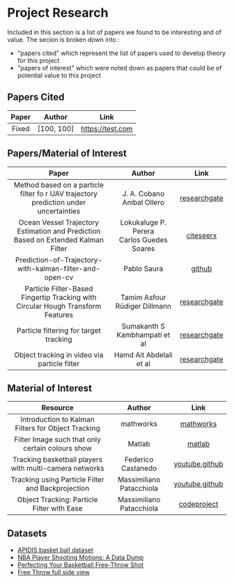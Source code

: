 # Project Research

Included in this section is a list of papers we found to be interesting and of value. The secion is broken down into :
- "papers cited" which represent the list of papers used to develop theory for this project
- "papers of interest" which were noted down as papers that could be of potential value to this project

## Papers Cited

| Paper 	|   Author   	|       Link       	|
|:-----:	|:----------:	|:----------------:	|
| Fixed 	| [100, 100] 	| https://test.com 	|


## Papers/Material of Interest

|                                         Paper                                        	|                    Author                    	|                                                                           Link                                                                          	|
|:------------------------------------------------------------------------------------:	|:--------------------------------------------:	|:-------------------------------------------------------------------------------------------------------------------------------------------------------:	|
| Method based on a particle filter fo r UAV trajectory prediction under uncertainties 	|         J. A. Cobano<br>Anibal Ollero        	| [researchgate](https://www.researchgate.net/publication/253966677_Method_based_on_a_particle_filter_fo_r_UAV_trajectory_prediction_under_uncertainties) 	|
| Ocean Vessel Trajectory Estimation and Prediction Based on Extended Kalman Filter    	| Lokukaluge P. Perera<br>Carlos Guedes Soares 	| [citeseerx](https://citeseerx.ist.psu.edu/viewdoc/download?doi=10.1.1.681.8390&rep=rep1&type=pdf)                                                       	|
| Prediction-of-Trajectory-with-kalman-filter-and-open-cv                              	| Pablo Saura                                  	| [github](https://github.com/pabsaura/Prediction-of-Trajectory-with-kalman-filter-and-open-cv)                                                         
| Particle Filter-Based Fingertip Tracking with Circular Hough Transform Features      	| Tamim Asfour<br>Rüdiger Dillmann             	| [researchgate](https://www.researchgate.net/publication/267990777_Particle_Filter-Based_Fingertip_Tracking_with_Circular_Hough_Transform_Features)      	|
| Particle filtering for target tracking                                               	| Sumakanth S Kambhampati et al                	| [researchgate](https://www.researchgate.net/publication/228804791_Particle_filtering_for_target_tracking)                                               	|                                      	|
| Object tracking in video via particle filter                                               	| Hamd Ait Abdelali et al                	| [researchgate](https://www.researchgate.net/publication/311157710_Object_tracking_in_video_via_particle_filter)                                               	|                                      	|


## Material of Interest

| Resource |  Author  |   Link   |
|:--------:|:--------:|:--------:|
| Introduction to Kalman Filters for Object Tracking                                   	| mathworks                                    	| [mathworks](https://se.mathworks.com/videos/introduction-to-kalman-filters-for-object-tracking-79674.html)                                              	
| Filter Image such that only certain colours show | Matlab | [matlab](https://www.mathworks.com/matlabcentral/answers/230051-filter-image-such-that-only-certain-colours-show) |
| Tracking basketball players with multi-camera networks | Federico Castanedo | [youtube](https://www.youtube.com/watch?v=3aRDaDVYB5Q),[github](https://github.com/fcastanedo/apidis) |
| Tracking using Particle Filter and Backprojection | Massimiliano Patacchiola | [youtube](https://www.youtube.com/watch?v=KTxVBN5-KpE),[github](https://github.com/mpatacchiola/deepgaze) |
| Object Tracking: Particle Filter with Ease | Massimiliano Patacchiola | [codeproject](https://www.codeproject.com/Articles/865934/Object-Tracking-Particle-Filter-with-Ease)

## Datasets
- [APIDIS basket ball dataset](https://sites.uclouvain.be/ispgroup/Softwares/APIDIS)
- [NBA Player Shooting Motions: A Data Dump](https://www.inpredictable.com/2021/01/nba-player-shooting-motions-data-dump.html)
- [Perfecting Your Basketball Free-Throw Shot](https://www.youtube.com/watch?v=2IBe7mryJxc&ab_channel=MonkeySee)
- [Free Throw full side view](https://www.youtube.com/watch?v=HhQKmyE5l3s&ab_channel=JalisaIngram)
